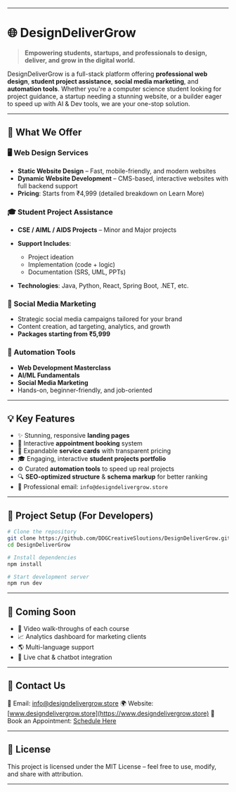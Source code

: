 
---

# 🌐 DesignDeliverGrow

> **Empowering students, startups, and professionals to design, deliver, and grow in the digital world.**

DesignDeliverGrow is a full-stack platform offering **professional web design**, **student project assistance**, **social media marketing**, and **automation tools**. Whether you're a computer science student looking for project guidance, a startup needing a stunning website, or a builder eager to speed up with AI & Dev tools, we are your one-stop solution.

---

## 🚀 What We Offer

### 🖥️ Web Design Services

* **Static Website Design** – Fast, mobile-friendly, and modern websites
* **Dynamic Website Development** – CMS-based, interactive websites with full backend support
* **Pricing**: Starts from ₹4,999 (detailed breakdown on Learn More)

### 🎓 Student Project Assistance

* **CSE / AIML / AIDS Projects** – Minor and Major projects
* **Support Includes**:

  * Project ideation
  * Implementation (code + logic)
  * Documentation (SRS, UML, PPTs)
* **Technologies**: Java, Python, React, Spring Boot, .NET, etc.

### 📱 Social Media Marketing

* Strategic social media campaigns tailored for your brand
* Content creation, ad targeting, analytics, and growth
* **Packages starting from ₹5,999**

### 🤖 Automation Tools

* **Web Development Masterclass**
* **AI/ML Fundamentals**
* **Social Media Marketing**
* Hands-on, beginner-friendly, and job-oriented

---

## 💡 Key Features

* ✨ Stunning, responsive **landing pages**
* 📅 Interactive **appointment booking** system
* 💼 Expandable **service cards** with transparent pricing
* 🎓 Engaging, interactive **student projects portfolio**
* ⚙️ Curated **automation tools** to speed up real projects
* 🔍 **SEO-optimized structure** & **schema markup** for better ranking
* 📧 Professional email: `info@designdelivergrow.store`

---

## 🔧 Project Setup (For Developers)

```bash
# Clone the repository
git clone https://github.com/DDGCreativeSloutions/DesignDeliverGrow.git
cd DesignDeliverGrow

# Install dependencies
npm install

# Start development server
npm run dev
```

---

## 🧠 Coming Soon

* 🎥 Video walk-throughs of each course
* 📈 Analytics dashboard for marketing clients
* 🌎 Multi-language support
* 💬 Live chat & chatbot integration

---

## 🤝 Contact Us

📧 Email: [info@designdelivergrow.store](mailto:info@designdelivergrow.store)
🌍 Website: [www.designdelivergrow.store](https://www.designdelivergrow.store)
📅 Book an Appointment: [Schedule Here](https://www.designdelivergrow.store/contact)

---

## 📜 License

This project is licensed under the MIT License – feel free to use, modify, and share with attribution.

---
